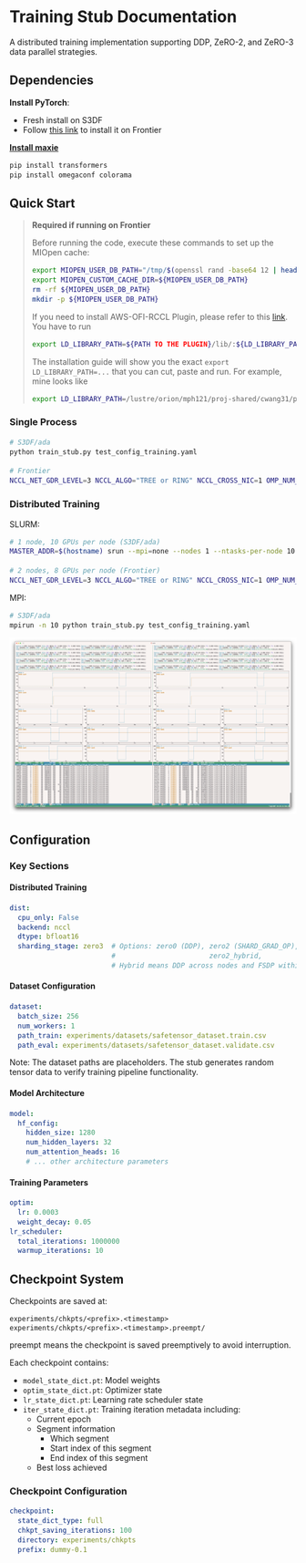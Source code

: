 # Training Stub Documentation

A distributed training implementation supporting DDP, ZeRO-2, and ZeRO-3 data parallel strategies.

## Dependencies

**Install PyTorch**:
- Fresh install on S3DF
- Follow [this link](https://docs.olcf.ornl.gov/software/analytics/pytorch_frontier.html#installing-pytorch) to install it on Frontier

[**Install maxie**](https://github.com/carbonscott/maxie#pip)

```bash
pip install transformers
pip install omegaconf colorama
```

## Quick Start

> **Required if running on Frontier**
>
> Before running the code, execute these commands to set up the MIOpen cache:
> ```bash
> export MIOPEN_USER_DB_PATH="/tmp/$(openssl rand -base64 12 | head -c 16)-miopen-cache"
> export MIOPEN_CUSTOM_CACHE_DIR=${MIOPEN_USER_DB_PATH}
> rm -rf ${MIOPEN_USER_DB_PATH}
> mkdir -p ${MIOPEN_USER_DB_PATH}
> ```
>
> If you need to install AWS-OFI-RCCL Plugin, please refer to this [link](https://docs.olcf.ornl.gov/software/analytics/pytorch_frontier.html#aws-ofi-rccl-plugin).
> You have to run
> ```bash
> export LD_LIBRARY_PATH=${PATH TO THE PLUGIN}/lib/:${LD_LIBRARY_PATH}
> ```
> The installation guide will show you the exact `export LD_LIBRARY_PATH=...`
> that you can cut, paste and run.  For example, mine looks like 
> ```bash
> export LD_LIBRARY_PATH=/lustre/orion/mph121/proj-shared/cwang31/packages/aws-ofi-rccl/lib:$LD_LIBRARY_PATH
> ```

### Single Process
```bash
# S3DF/ada
python train_stub.py test_config_training.yaml

# Frontier
NCCL_NET_GDR_LEVEL=3 NCCL_ALGO="TREE or RING" NCCL_CROSS_NIC=1 OMP_NUM_THREADS=1 NCCL_SOCKET_IFNAME=hsn0 MASTER_PORT=3442 TRANSFORMERS_CACHE=.cache/huggingface/hub/ MASTER_ADDR=$(hostname -i) python train_stub.py test_config_training.yaml
```

### Distributed Training
SLURM:
```bash
# 1 node, 10 GPUs per node (S3DF/ada)
MASTER_ADDR=$(hostname) srun --mpi=none --nodes 1 --ntasks-per-node 10 --gpus-per-node 10 bash -c "python train_stub.py test_config_training.yaml"

# 2 nodes, 8 GPUs per node (Frontier)
NCCL_NET_GDR_LEVEL=3 NCCL_ALGO="TREE or RING" NCCL_CROSS_NIC=1 OMP_NUM_THREADS=1 NCCL_SOCKET_IFNAME=hsn0 MASTER_PORT=3442 TRANSFORMERS_CACHE=.cache/huggingface/hub/ MASTER_ADDR=$(hostname -i) srun --gres=gpu:8  --gpu-bind=closest --nodes 2 --ntasks-per-node 8 --gpus-per-node 8 bash -c "python train_stub.py test_config_training.yaml"
```

MPI:
```bash
# S3DF/ada
mpirun -n 10 python train_stub.py test_config_training.yaml
```

![figures/multi_node.png](figures/multi_node.png)

## Configuration

### Key Sections

#### Distributed Training
```yaml
dist:
  cpu_only: False
  backend: nccl
  dtype: bfloat16
  sharding_stage: zero3  # Options: zero0 (DDP), zero2 (SHARD_GRAD_OP), zero3 (FULL_SHARD)
                         #                       zero2_hybrid,          zero3_hybrid
                         # Hybrid means DDP across nodes and FSDP within a node
```

#### Dataset Configuration
```yaml
dataset:
  batch_size: 256
  num_workers: 1
  path_train: experiments/datasets/safetensor_dataset.train.csv
  path_eval: experiments/datasets/safetensor_dataset.validate.csv
```

Note: The dataset paths are placeholders. The stub generates random tensor data to verify training pipeline functionality.

#### Model Architecture
```yaml
model:
  hf_config:
    hidden_size: 1280
    num_hidden_layers: 32
    num_attention_heads: 16
    # ... other architecture parameters
```

#### Training Parameters
```yaml
optim:
  lr: 0.0003
  weight_decay: 0.05
lr_scheduler:
  total_iterations: 1000000
  warmup_iterations: 10
```

## Checkpoint System

Checkpoints are saved at:
```
experiments/chkpts/<prefix>.<timestamp>
experiments/chkpts/<prefix>.<timestamp>.preempt/
```
preempt means the checkpoint is saved preemptively to avoid interruption.

Each checkpoint contains:
- `model_state_dict.pt`: Model weights
- `optim_state_dict.pt`: Optimizer state
- `lr_state_dict.pt`: Learning rate scheduler state
- `iter_state_dict.pt`: Training iteration metadata including:
  - Current epoch
  - Segment information
    - Which segment
    - Start index of this segment
    - End index of this segment
  - Best loss achieved

### Checkpoint Configuration
```yaml
checkpoint:
  state_dict_type: full
  chkpt_saving_iterations: 100
  directory: experiments/chkpts
  prefix: dummy-0.1
```
